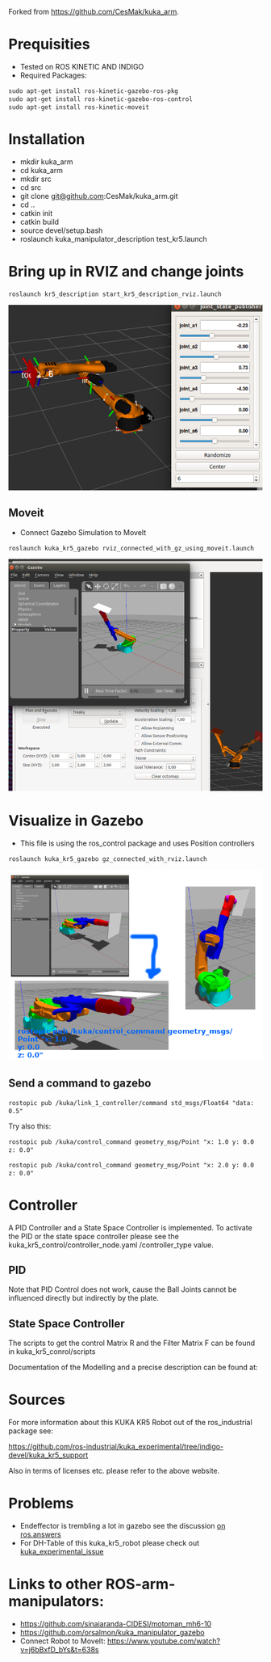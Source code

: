 Forked from https://github.com/CesMak/kuka_arm.

# Prequisities
*  Tested on ROS KINETIC AND INDIGO
*  Required Packages:
```
sudo apt-get install ros-kinetic-gazebo-ros-pkg
sudo apt-get install ros-kinetic-gazebo-ros-control
sudo apt-get install ros-kinetic-moveit
```

# Installation
* mkdir kuka_arm
* cd kuka_arm
* mkdir src
* cd src
* git clone git@github.com:CesMak/kuka_arm.git
* cd ..
* catkin init
* catkin build
* source devel/setup.bash
* roslaunch kuka_manipulator_description test_kr5.launch 

# Bring up in RVIZ and change joints
```
roslaunch kr5_description start_kr5_description_rviz.launch
```

![kuka_description of robot](https://github.com/CesMak/kuka_arm/blob/master/doc/kuka_arm_rviz.png)

## Moveit
* Connect Gazebo Simulation to MoveIt

```
roslaunch kuka_kr5_gazebo rviz_connected_with_gz_using_moveit.launch
```

![rviz-moveit-gazebo](https://github.com/CesMak/kuka_arm/blob/master/doc/moveit.png)

# Visualize in Gazebo
* This file is using the ros_control package and uses Position controllers

```
roslaunch kuka_kr5_gazebo gz_connected_with_rviz.launch
```

![kuka_arm gazebo](https://github.com/CesMak/kuka_arm/blob/master/doc/gzcontrol.png)


## Send a command to gazebo
```
rostopic pub /kuka/link_1_controller/command std_msgs/Float64 "data: 0.5"
```

Try also this:

```
rostopic pub /kuka/control_command geometry_msg/Point "x: 1.0 y: 0.0   z: 0.0"
```

```
rostopic pub /kuka/control_command geometry_msg/Point "x: 2.0 y: 0.0   z: 0.0"
```

# Controller

A PID Controller and a State Space Controller is implemented. To activate the PID or the state space controller please see
the kuka_kr5_control/controller_node.yaml /controller_type value.

## PID
Note that PID Control does not work, cause the Ball Joints cannot be influenced directly but indirectly by the plate.

## State Space Controller
The scripts to get the control Matrix R and the Filter Matrix F can be found in
kuka_kr5_conrol/scripts

Documentation of the Modelling and a precise description can be found at:


# Sources
For more information about this KUKA KR5 Robot out of the ros_industrial package see:

https://github.com/ros-industrial/kuka_experimental/tree/indigo-devel/kuka_kr5_support

Also in terms of licenses etc. please refer to the above website.

# Problems
* Endeffector is trembling a lot in gazebo see the discussion [on ros.answers](https://answers.ros.org/question/290181/choose-right-ros_control-configuration-for-a-kuka-arm/)
* For DH-Table of this kuka_kr5_robot please check out [kuka_experimental_issue](https://github.com/ros-industrial/kuka_experimental/issues/130)

# Links to other ROS-arm-manipulators:
* https://github.com/sinaiaranda-CIDESI/motoman_mh6-10
* https://github.com/orsalmon/kuka_manipulator_gazebo
* Connect Robot to MoveIt: https://www.youtube.com/watch?v=j6bBxfD_bYs&t=638s
